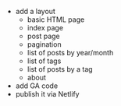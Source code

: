 - add a layout
  - basic HTML page
  - index page
  - post page
  - pagination
  - list of posts by year/month
  - list of tags
  - list of posts by a tag
  - about
- add GA code
- publish it via Netlify